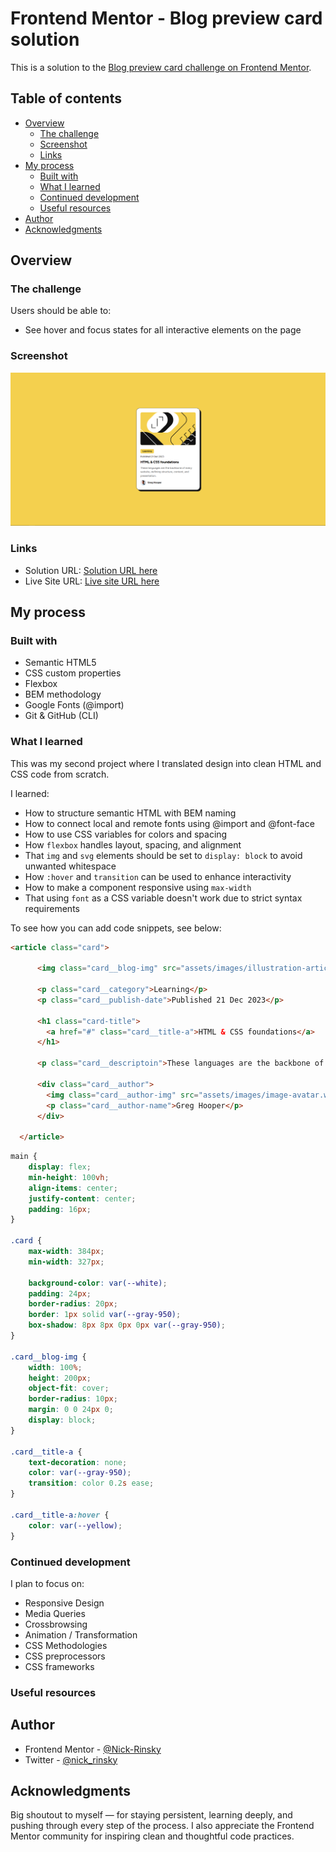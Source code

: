 # Frontend Mentor - Blog preview card solution

This is a solution to the [Blog preview card challenge on Frontend Mentor](https://www.frontendmentor.io/challenges/blog-preview-card-ckPaj01IcS).

## Table of contents

- [Overview](#overview)
  - [The challenge](#the-challenge)
  - [Screenshot](#screenshot)
  - [Links](#links)
- [My process](#my-process)
  - [Built with](#built-with)
  - [What I learned](#what-i-learned)
  - [Continued development](#continued-development)
  - [Useful resources](#useful-resources)
- [Author](#author)
- [Acknowledgments](#acknowledgments)

## Overview

### The challenge

Users should be able to:

- See hover and focus states for all interactive elements on the page

### Screenshot

![![alt text](screenshot.png)](./assets/images/screenshot.png)

### Links

- Solution URL: [Solution URL here](https://www.frontendmentor.io/solutions/solution-blog-preview-card-AF70xEsUFE)
- Live Site URL: [Live site URL here](https://nick-rinsky.github.io/blog-preview-card/)

## My process

### Built with

- Semantic HTML5
- CSS custom properties
- Flexbox
- BEM methodology
- Google Fonts (@import)
- Git & GitHub (CLI)

### What I learned

This was my second project where I translated design into clean HTML and CSS code from scratch.

I learned:
- How to structure semantic HTML with BEM naming
- How to connect local and remote fonts using @import and @font-face
- How to use CSS variables for colors and spacing
- How `flexbox` handles layout, spacing, and alignment
- That `img` and `svg` elements should be set to `display: block` to avoid unwanted whitespace
- How `:hover` and `transition` can be used to enhance interactivity
- How to make a component responsive using `max-width`
- That using `font` as a CSS variable doesn't work due to strict syntax requirements

To see how you can add code snippets, see below:

```html
<article class="card">
    
      <img class="card__blog-img" src="assets/images/illustration-article.svg" alt="">

      <p class="card__category">Learning</p>
      <p class="card__publish-date">Published 21 Dec 2023</p>

      <h1 class="card-title">
        <a href="#" class="card__title-a">HTML & CSS foundations</a>
      </h1>

      <p class="card__descriptoin">These languages are the backbone of every website, defining structure, content, and presentation.</p>
      
      <div class="card__author">
        <img class="card__author-img" src="assets/images/image-avatar.webp" alt="Greg Hooper">
        <p class="card__author-name">Greg Hooper</p>
      </div>

  </article>
```
```css
main {
    display: flex;
    min-height: 100vh;
    align-items: center;
    justify-content: center;
    padding: 16px;
}

.card {
    max-width: 384px;
    min-width: 327px;

    background-color: var(--white);
    padding: 24px;
    border-radius: 20px;
    border: 1px solid var(--gray-950);
    box-shadow: 8px 8px 0px 0px var(--gray-950);
}

.card__blog-img {
    width: 100%;
    height: 200px;
    object-fit: cover;
    border-radius: 10px;
    margin: 0 0 24px 0;
    display: block;
}

.card__title-a {
    text-decoration: none;
    color: var(--gray-950);
    transition: color 0.2s ease;
}

.card__title-a:hover {
    color: var(--yellow);
}

```

### Continued development

I plan to focus on:

- Responsive Design
- Media Queries
- Crossbrowsing
- Animation / Transformation 
- CSS Methodologies
- CSS preprocessors
- CSS frameworks


### Useful resources

## Author

- Frontend Mentor - [@Nick-Rinsky](https://www.frontendmentor.io/profile/Nick-Rinsky)
- Twitter - [@nick_rinsky](https://x.com/nick_rinsky)

## Acknowledgments

Big shoutout to myself — for staying persistent, learning deeply, and pushing through every step of the process. I also appreciate the Frontend Mentor community for inspiring clean and thoughtful code practices.
